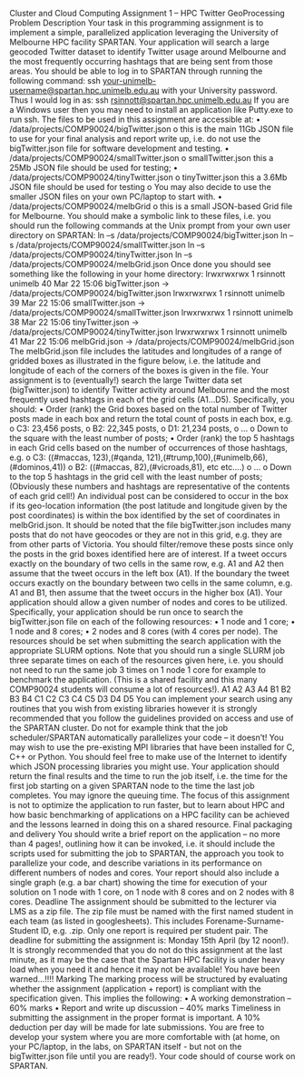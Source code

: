 Cluster and Cloud Computing Assignment 1 –
HPC Twitter GeoProcessing
Problem Description
Your task in this programming assignment is to implement a simple, parallelized application leveraging the
University of Melbourne HPC facility SPARTAN. Your application will search a large geocoded Twitter dataset to
identify Twitter usage around Melbourne and the most frequently occurring hashtags that are being sent from those
areas.
You should be able to log in to SPARTAN through running the following command:
ssh your-unimelb-username@spartan.hpc.unimelb.edu.au
with your University password. Thus I would log in as:
ssh rsinnott@spartan.hpc.unimelb.edu.au
If you are a Windows user then you may need to install an application like Putty.exe to run ssh.
The files to be used in this assignment are accessible at:
• /data/projects/COMP90024/bigTwitter.json
o this is the main 11Gb JSON file to use for your final analysis and report write up, i.e. do not use
the bigTwitter.json file for software development and testing.
• /data/projects/COMP90024/smallTwitter.json
o smallTwitter.json this a 25Mb JSON file should be used for testing;
• /data/projects/COMP90024/tinyTwitter.json
o tinyTwitter.json this a 3.6Mb JSON file should be used for testing
o You may also decide to use the smaller JSON files on your own PC/laptop to start with.
• /data/projects/COMP90024/melbGrid
o this is a small JSON-based Grid file for Melbourne.
You should make a symbolic link to these files, i.e. you should run the following commands at the Unix prompt from
your own user directory on SPARTAN:
ln –s /data/projects/COMP90024/bigTwitter.json
ln –s /data/projects/COMP90024/smallTwitter.json
ln –s /data/projects/COMP90024/tinyTwitter.json
ln –s /data/projects/COMP90024/melbGrid.json
Once done you should see something like the following in your home directory:
lrwxrwxrwx 1 rsinnott unimelb 40 Mar 22 15:06 bigTwitter.json -> /data/projects/COMP90024/bigTwitter.json
lrwxrwxrwx 1 rsinnott unimelb 39 Mar 22 15:06 smallTwitter.json -> /data/projects/COMP90024/smallTwitter.json
lrwxrwxrwx 1 rsinnott unimelb 38 Mar 22 15:06 tinyTwitter.json -> /data/projects/COMP90024/tinyTwitter.json
lrwxrwxrwx 1 rsinnott unimelb 41 Mar 22 15:06 melbGrid.json -> /data/projects/COMP90024/melbGrid.json
The melbGrid.json file includes the latitudes and longitudes of a range of gridded boxes as illustrated in the figure
below, i.e. the latitude and longitude of each of the corners of the boxes is given in the file.
Your assignment is to (eventually!) search the large Twitter data set (bigTwitter.json) to identify Twitter activity
around Melbourne and the most frequently used hashtags in each of the grid cells (A1…D5). Specifically, you
should:
• Order (rank) the Grid boxes based on the total number of Twitter posts made in each box and return the total
count of posts in each box, e.g.
o C3: 23,456 posts,
o B2: 22,345 posts,
o D1: 21,234 posts,
o …
o Down to the square with the least number of posts;
• Order (rank) the top 5 hashtags in each Grid cells based on the number of occurrences of those hashtags, e.g.
o C3: ((#maccas, 123),(#qanda, 121),(#trump,100),(#unimelb,66),(#dominos,41))
o B2: ((#maccas, 82),(#vicroads,81), etc etc….)
o …
o Down to the top 5 hashtags in the grid cell with the least number of posts;
(Obviously these numbers and hashtags are representative of the contents of each grid cell!)
An individual post can be considered to occur in the box if its geo-location information (the post latitude and
longitude given by the post coordinates) is within the box identified by the set of coordinates in melbGrid.json. It
should be noted that the file bigTwitter.json includes many posts that do not have geocodes or they are not in this
grid, e.g. they are from other parts of Victoria. You should filter/remove these posts since only the posts in the grid
boxes identified here are of interest. If a tweet occurs exactly on the boundary of two cells in the same row, e.g. A1
and A2 then assume that the tweet occurs in the left box (A1). If the boundary the tweet occurs exactly on the
boundary between two cells in the same column, e.g. A1 and B1, then assume that the tweet occurs in the higher box
(A1).
Your application should allow a given number of nodes and cores to be utilized. Specifically, your application
should be run once to search the bigTwitter.json file on each of the following resources:
• 1 node and 1 core;
• 1 node and 8 cores;
• 2 nodes and 8 cores (with 4 cores per node).
The resources should be set when submitting the search application with the appropriate SLURM options. Note that
you should run a single SLURM job three separate times on each of the resources given here, i.e. you should not need
to run the same job 3 times on 1 node 1 core for example to benchmark the application. (This is a shared facility and
this many COMP90024 students will consume a lot of resources!).
A1 A2 A3 A4
B1 B2 B3 B4
C1 C2 C3 C4 C5
D3 D4 D5
You can implement your search using any routines that you wish from existing libraries however it is strongly
recommended that you follow the guidelines provided on access and use of the SPARTAN cluster. Do not for
example think that the job scheduler/SPARTAN automatically parallelizes your code – it doesn’t! You may wish to
use the pre-existing MPI libraries that have been installed for C, C++ or Python. You should feel free to make use of
the Internet to identify which JSON processing libraries you might use.
Your application should return the final results and the time to run the job itself, i.e. the time for the first job starting
on a given SPARTAN node to the time the last job completes. You may ignore the queuing time. The focus of this
assignment is not to optimize the application to run faster, but to learn about HPC and how basic benchmarking of
applications on a HPC facility can be achieved and the lessons learned in doing this on a shared resource.
Final packaging and delivery
You should write a brief report on the application – no more than 4 pages!, outlining how it can be invoked, i.e. it
should include the scripts used for submitting the job to SPARTAN, the approach you took to parallelize your code,
and describe variations in its performance on different numbers of nodes and cores. Your report should also include a
single graph (e.g. a bar chart) showing the time for execution of your solution on 1 node with 1 core, on 1 node with
8 cores and on 2 nodes with 8 cores.
Deadline
The assignment should be submitted to the lecturer via LMS as a zip file. The zip file must be named with the first
named student in each team (as listed in googlesheets). This includes Forename-Surname-Student ID, e.g. <JoeSmith-0123456>.zip. Only one report is required per student pair.
The deadline for submitting the assignment is: Monday 15th April (by 12 noon!).
It is strongly recommended that you do not do this assignment at the last minute, as it may be the case that the
Spartan HPC facility is under heavy load when you need it and hence it may not be available! You have been
warned…!!!!
Marking
The marking process will be structured by evaluating whether the assignment (application + report) is compliant with
the specification given. This implies the following:
• A working demonstration – 60% marks
• Report and write up discussion – 40% marks
Timeliness in submitting the assignment in the proper format is important. A 10% deduction per day will be made
for late submissions.
You are free to develop your system where you are more comfortable with (at home, on your PC/laptop, in the labs,
on SPARTAN itself - but not on the bigTwitter.json file until you are ready!). Your code should of course work on
SPARTAN. 